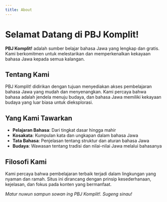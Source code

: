 ```yaml
---
title: About
---
```


# Selamat Datang di PBJ Komplit!

**PBJ Komplit!** adalah sumber belajar bahasa Jawa yang lengkap dan gratis. Kami berkomitmen untuk melestarikan dan memperkenalkan kekayaan bahasa Jawa kepada semua kalangan.

## Tentang Kami

PBJ Komplit! didirikan dengan tujuan menyediakan akses pembelajaran bahasa Jawa yang mudah dan menyenangkan. Kami percaya bahwa bahasa adalah jendela menuju budaya, dan bahasa Jawa memiliki kekayaan budaya yang luar biasa untuk dieksplorasi.

## Yang Kami Tawarkan

- **Pelajaran Bahasa**: Dari tingkat dasar hingga mahir
- **Kosakata**: Kumpulan kata dan ungkapan dalam bahasa Jawa
- **Tata Bahasa**: Penjelasan tentang struktur dan aturan bahasa Jawa
- **Budaya**: Wawasan tentang tradisi dan nilai-nilai Jawa melalui bahasanya

## Filosofi Kami

Kami percaya bahwa pembelajaran terbaik terjadi dalam lingkungan yang nyaman dan ramah. Situs ini dirancang dengan prinsip kesederhanaan, kejelasan, dan fokus pada konten yang bermanfaat.

_Matur nuwun sampun sowan ing PBJ Komplit!. Sugeng sinau!_
